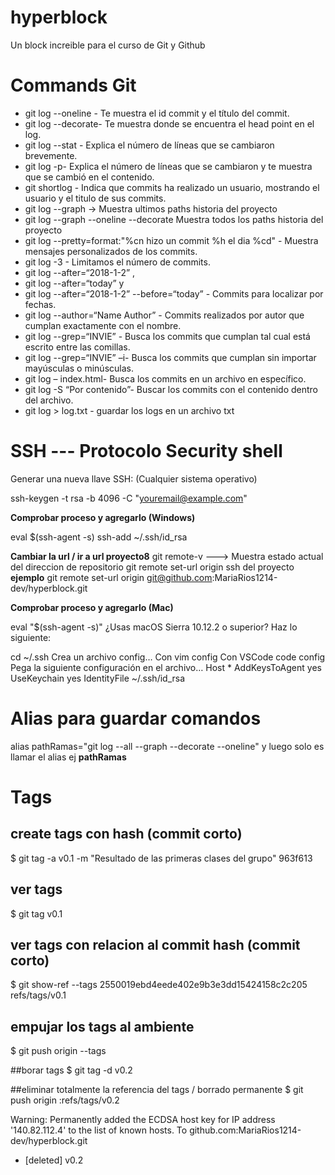 # hyperblock
Un block increible para el curso de Git y Github 


# Commands Git 
* git log --oneline - Te muestra el id commit y el título del commit.
* git log --decorate- Te muestra donde se encuentra el head point en el log.
* git log --stat - Explica el número de líneas que se cambiaron brevemente.
* git log -p- Explica el número de líneas que se cambiaron y te muestra que se cambió en el contenido.
* git shortlog - Indica que commits ha realizado un usuario, mostrando el usuario y el titulo de sus commits.
* git log --graph -> Muestra ultimos paths historia del proyecto
* git log --graph --oneline --decorate Muestra todos los paths historia del proyecto
* git log --pretty=format:"%cn hizo un commit %h el dia %cd" - Muestra mensajes personalizados de los commits.
* git log -3 - Limitamos el número de commits.
* git log --after=“2018-1-2” ,
* git log --after=“today” y
* git log --after=“2018-1-2” --before=“today” - Commits para localizar por fechas.
* git log --author=“Name Author” - Commits realizados por autor que cumplan exactamente con el nombre.
* git log --grep=“INVIE” - Busca los commits que cumplan tal cual está escrito entre las comillas.
* git log --grep=“INVIE” –i- Busca los commits que cumplan sin importar mayúsculas o minúsculas.
* git log – index.html- Busca los commits en un archivo en específico.
* git log -S “Por contenido”- Buscar los commits con el contenido dentro del archivo.
* git log > log.txt - guardar los logs en un archivo txt

# SSH --- Protocolo Security shell

Generar una nueva llave SSH: (Cualquier sistema operativo)

ssh-keygen -t rsa -b 4096 -C "youremail@example.com"

**Comprobar proceso y agregarlo (Windows)**

eval $(ssh-agent -s)
ssh-add ~/.ssh/id_rsa


**Cambiar la url / ir a url proyecto8**
git remote-v ---> Muestra estado actual del direccion de repositorio
git remote set-url origin ssh del proyecto 
**ejemplo** git remote set-url origin git@github.com:MariaRios1214-dev/hyperblock.git


**Comprobar proceso y agregarlo (Mac)**

eval "$(ssh-agent -s)"
¿Usas macOS Sierra 10.12.2 o superior?
Haz lo siguiente:

cd ~/.ssh
Crea un archivo config…
Con vim config
Con VSCode code config
Pega la siguiente configuración en el archivo…
Host *
  AddKeysToAgent yes
  UseKeychain yes
  IdentityFile ~/.ssh/id_rsa

# Alias para guardar comandos 
 alias pathRamas="git log --all --graph --decorate --oneline"
 y luego solo es llamar el alias ej **pathRamas**


# Tags

## create  tags con hash (commit corto)
$ git tag -a v0.1 -m "Resultado de las primeras clases del grupo" 963f613
## ver tags
$ git tag
v0.1
## ver  tags con relacion al commit hash (commit corto)
$ git show-ref --tags
2550019ebd4eede402e9b3e3dd15424158c2c205 refs/tags/v0.1

## empujar los tags al ambiente 
$ git push origin --tags

##borar tags
$ git tag -d v0.2

##eliminar totalmente la referencia del tags / borrado permanente
$ git push origin :refs/tags/v0.2

Warning: Permanently added the ECDSA host key for IP address '140.82.112.4' to the list of known hosts.
To github.com:MariaRios1214-dev/hyperblock.git
 - [deleted]         v0.2





